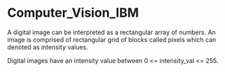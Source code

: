 # Computer_Vision_IBM

A digital image can be interpreted as a rectangular array of numbers. An image is comprised of rectangular grid of blocks called pixels which can denoted as intensity values.

Digital images have an intensity value between 0 <= intensity_val <= 255.

